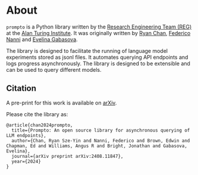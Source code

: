 # About

`prompto` is a Python library written by the [Research Engineering Team (REG)](https://www.turing.ac.uk/work-turing/research/research-engineering-group) at the [Alan Turing Institute](https://www.turing.ac.uk/). It was originally written by [Ryan Chan](https://github.com/rchan26), [Federico Nanni](https://github.com/fedenanni) and [Evelina Gabasova](https://github.com/evelinag).

The library is designed to facilitate the running of language model experiments stored as jsonl files. It automates querying API endpoints and logs progress asynchronously. The library is designed to be extensible and can be used to query different models.

## Citation

A pre-print for this work is available on [arXiv](https://arxiv.org/abs/2408.11847).

Please cite the library as:
```
@article{chan2024prompto,
  title={Prompto: An open source library for asynchronous querying of LLM endpoints},
  author={Chan, Ryan Sze-Yin and Nanni, Federico and Brown, Edwin and Chapman, Ed and Williams, Angus R and Bright, Jonathan and Gabasova, Evelina},
  journal={arXiv preprint arXiv:2408.11847},
  year={2024}
}
```
